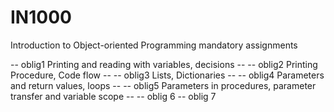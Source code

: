 # IN1000

Introduction to Object-oriented Programming mandatory assignments

-- oblig1 Printing and reading with variables, decisions --
-- oblig2 Printing Procedure, Code flow -- 
-- oblig3 Lists, Dictionaries --
-- oblig4 Parameters and return values, loops -- 
-- oblig5 Parameters in procedures, parameter transfer and variable scope --
-- oblig 6 
-- oblig 7
 

